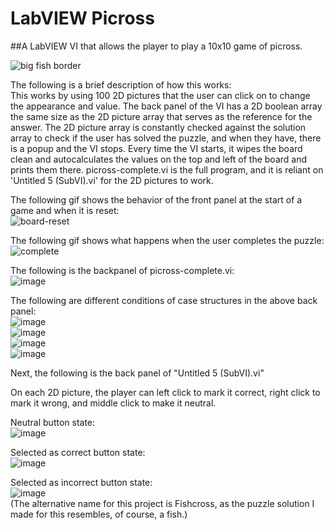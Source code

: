 # LabVIEW Picross
##A LabVIEW VI that allows the player to play a 10x10 game of picross.<br />

![big fish border](https://user-images.githubusercontent.com/84546784/215360814-528d2256-0501-4950-9d60-008afcb80ceb.png)


The following is a brief description of how this works: <br />
This works by using 100 2D pictures that the user can click on to change the appearance and value.
The back panel of the VI has a 2D boolean array the same size as the 2D picture array that serves as the reference for the answer.
The 2D picture array is constantly checked against the solution array to check if the user has solved the puzzle, and when they have, there is a popup and the VI stops.
Every time the VI starts, it wipes the board clean and autocalculates the values on the top and left of the board and prints them there.
picross-complete.vi is the full program, and it is reliant on 'Untitled 5 (SubVI).vi' for the 2D pictures to work.<br />



The following gif shows the behavior of the front panel at the start of a game and when it is reset:<br />
![board-reset](https://user-images.githubusercontent.com/84546784/215360413-c8080a0f-ce3d-4fa8-9f87-880b24733e97.gif)<br />

The following gif shows what happens when the user completes the puzzle:<br />
![complete](https://user-images.githubusercontent.com/84546784/215360439-a5b5f737-c1c5-4da4-bc7c-9ebcabdf2c8b.gif)<br />

The following is the backpanel of picross-complete.vi:<br />
![image](https://user-images.githubusercontent.com/84546784/215360478-ffff1437-d378-45bc-9b3c-3af3bfaa0262.png)<br />

The following are different conditions of case structures in the above back panel:<br />
![image](https://user-images.githubusercontent.com/84546784/215360498-67aff135-9d0a-4a4c-811e-d013b5a649af.png)<br />
![image](https://user-images.githubusercontent.com/84546784/215360501-3431df27-98c0-451e-bf3e-d17c982a1dee.png)<br />
![image](https://user-images.githubusercontent.com/84546784/215360505-f482ac16-21d4-4463-b55a-8c0581508bea.png)<br />
![image](https://user-images.githubusercontent.com/84546784/215360509-c2216145-18e0-4d20-86bc-5e371e9ff785.png)<br />


Next, the following is the back panel of "Untitled 5 (SubVI).vi"<br />

On each 2D picture, the player can left click to mark it correct, right click to mark it wrong, and middle click to make it neutral.<br />

Neutral button state:<br />
![image](https://user-images.githubusercontent.com/84546784/215360551-3274dcaf-2ad0-48f9-a267-55f6c601773f.png)

Selected as correct button state:<br />
![image](https://user-images.githubusercontent.com/84546784/215360553-4547deb5-fb6c-45ab-bdc0-c501709a960c.png)

Selected as incorrect button state:<br />
![image](https://user-images.githubusercontent.com/84546784/215360555-7f2eb70d-dbd7-448e-aee7-3465ea882791.png)
<br />
(The alternative name for this project is Fishcross, as the puzzle solution I made for this resembles, of course, a fish.)

